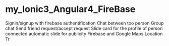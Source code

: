 # my_Ionic3_Angular4_FireBase
Signin/signup with firebase authentification
Chat between too person
Group chat
Send friend request/accept request
Slide card for the profile of person connected
automatic slide for publicity
 Firebase and Google Maps Location Tr
